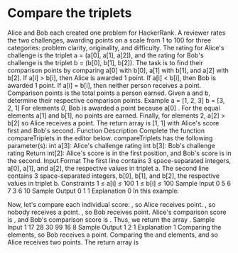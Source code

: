 # Compare the triplets 

Alice and Bob each created one problem for HackerRank. A reviewer rates the two challenges, awarding points on a scale from 1 to 100 for three categories: problem clarity, originality, and difficulty.
The rating for Alice's challenge is the triplet a = (a[0], a[1], a[2]), and the rating for Bob's challenge is the triplet b = (b[0], b[1], b[2]).
The task is to find their comparison points by comparing a[0] with b[0], a[1] with b[1], and a[2] with b[2].
If a[i] > b[i], then Alice is awarded 1 point.
If a[i] < b[i], then Bob is awarded 1 point.
If a[i] = b[i], then neither person receives a point.
Comparison points is the total points a person earned.
Given a and b, determine their respective comparison points.
Example
a = [1, 2, 3]
b = [3, 2, 1]
For elements *0*, Bob is awarded a point because a[0] .
For the equal elements a[1] and b[1], no points are earned.
Finally, for elements 2, a[2] > b[2] so Alice receives a point.
The return array is [1, 1] with Alice's score first and Bob's second.
Function Description
Complete the function compareTriplets in the editor below.
compareTriplets has the following parameter(s):
int a[3]: Alice's challenge rating
int b[3]: Bob's challenge rating
Return
int[2]: Alice's score is in the first position, and Bob's score is in the second.
Input Format
The first line contains 3 space-separated integers, a[0], a[1], and a[2], the respective values in triplet a.
The second line contains 3 space-separated integers, b[0], b[1], and b[2], the respective values in triplet b.
Constraints
1 ≤ a[i] ≤ 100
1 ≤ b[i] ≤ 100
Sample Input 0
5 6 7
3 6 10
Sample Output 0
1 1
Explanation 0
In this example:


Now, let's compare each individual score:
, so Alice receives  point.
, so nobody receives a point.
, so Bob receives  point.
Alice's comparison score is , and Bob's comparison score is . Thus, we return the array .
Sample Input 1
17 28 30
99 16 8
Sample Output 1
2 1
Explanation 1
Comparing the  elements,  so Bob receives a point.
Comparing the  and  elements,  and  so Alice receives two points.
The return array is 
